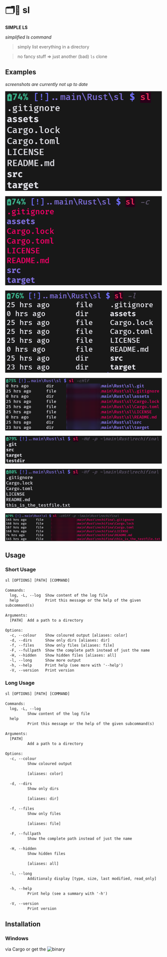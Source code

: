 # 🗂️📑 sl

**SIMPLE LS**

*simplified ls command*

> simply list everything in a directory

> no fancy stuff => just another (bad) ```ls``` clone

## Examples

_screenshots are currently not up to date_

![sl](https://github.com/Phydon/sl/blob/master/assets/sl.png)

![sl_c](https://github.com/Phydon/sl/blob/master/assets/sl_c.png)

![sl_l](https://github.com/Phydon/sl/blob/master/assets/sl_l.png)

![sl_cHlF](https://github.com/Phydon/sl/blob/master/assets/sl_cHlF.png)

![sl_Hd_p](https://github.com/Phydon/sl/blob/master/assets/sl_Hd_p.png)

![sl_Hf_p](https://github.com/Phydon/sl/blob/master/assets/sl_Hf_p.png)

![sl_cHlFf_p](https://github.com/Phydon/sl/blob/master/assets/sl_cHlFf_p.png)


## Usage

### Short Usage

```
sl [OPTIONS] [PATH] [COMMAND]

Commands:
  log, -L, --log  Show content of the log file
  help            Print this message or the help of the given subcommand(s)

Arguments:
  [PATH]  Add a path to a directory

Options:
  -c, --colour    Show coloured output [aliases: color]
  -d, --dirs      Show only dirs [aliases: dir]
  -f, --files     Show only files [aliases: file]
  -F, --fullpath  Show the complete path instead of just the name
  -H, --hidden    Show hidden files [aliases: all]
  -l, --long      Show more output
  -h, --help      Print help (see more with '--help')
  -V, --version   Print version
```
### Long Usage
```
sl [OPTIONS] [PATH] [COMMAND]

Commands:
  log, -L, --log
          Show content of the log file
  help
          Print this message or the help of the given subcommand(s)

Arguments:
  [PATH]
          Add a path to a directory

Options:
  -c, --colour
          Show coloured output

          [aliases: color]

  -d, --dirs
          Show only dirs

          [aliases: dir]

  -f, --files
          Show only files

          [aliases: file]

  -F, --fullpath
          Show the complete path instead of just the name

  -H, --hidden
          Show hidden files

          [aliases: all]

  -l, --long
          Additionaly display [type, size, last modified, read_only]

  -h, --help
          Print help (see a summary with '-h')

  -V, --version
          Print version  
```


## Installation

### Windows

via Cargo or get the ![binary](https://github.com/Phydon/sl/releases)
